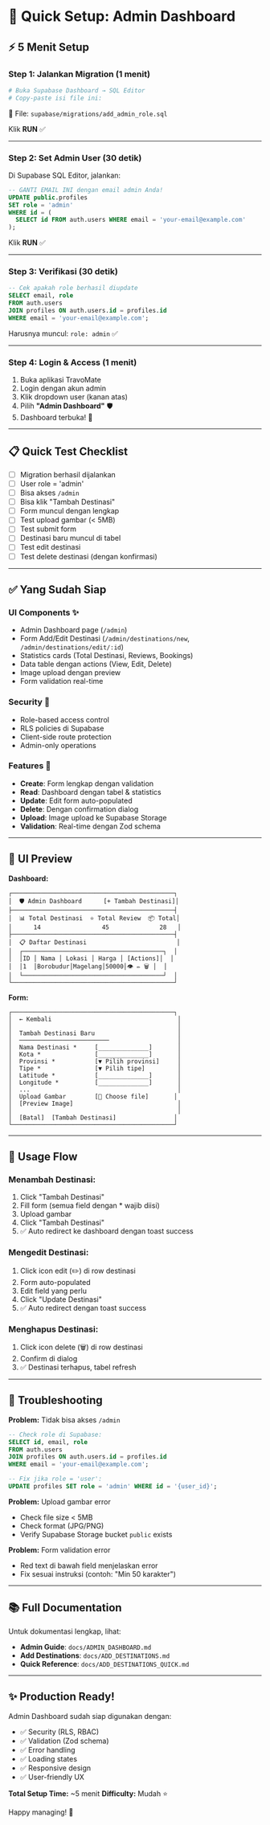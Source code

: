 # 🚀 Quick Setup: Admin Dashboard

## ⚡ 5 Menit Setup

### Step 1: Jalankan Migration (1 menit)

```bash
# Buka Supabase Dashboard → SQL Editor
# Copy-paste isi file ini:
```

📁 File: `supabase/migrations/add_admin_role.sql`

Klik **RUN** ✅

---

### Step 2: Set Admin User (30 detik)

Di Supabase SQL Editor, jalankan:

```sql
-- GANTI EMAIL INI dengan email admin Anda!
UPDATE public.profiles 
SET role = 'admin'
WHERE id = (
  SELECT id FROM auth.users WHERE email = 'your-email@example.com'
);
```

Klik **RUN** ✅

---

### Step 3: Verifikasi (30 detik)

```sql
-- Cek apakah role berhasil diupdate
SELECT email, role 
FROM auth.users 
JOIN profiles ON auth.users.id = profiles.id 
WHERE email = 'your-email@example.com';
```

Harusnya muncul: `role: admin` ✅

---

### Step 4: Login & Access (1 menit)

1. Buka aplikasi TravoMate
2. Login dengan akun admin
3. Klik dropdown user (kanan atas)
4. Pilih **"Admin Dashboard"** 🛡️
5. Dashboard terbuka! 🎉

---

## 📋 Quick Test Checklist

- [ ] Migration berhasil dijalankan
- [ ] User role = 'admin'
- [ ] Bisa akses `/admin`
- [ ] Bisa klik "Tambah Destinasi"
- [ ] Form muncul dengan lengkap
- [ ] Test upload gambar (< 5MB)
- [ ] Test submit form
- [ ] Destinasi baru muncul di tabel
- [ ] Test edit destinasi
- [ ] Test delete destinasi (dengan konfirmasi)

---

## ✅ Yang Sudah Siap

### UI Components ✨
- Admin Dashboard page (`/admin`)
- Form Add/Edit Destinasi (`/admin/destinations/new`, `/admin/destinations/edit/:id`)
- Statistics cards (Total Destinasi, Reviews, Bookings)
- Data table dengan actions (View, Edit, Delete)
- Image upload dengan preview
- Form validation real-time

### Security 🔐
- Role-based access control
- RLS policies di Supabase
- Client-side route protection
- Admin-only operations

### Features 🎯
- **Create**: Form lengkap dengan validation
- **Read**: Dashboard dengan tabel & statistics
- **Update**: Edit form auto-populated
- **Delete**: Dengan confirmation dialog
- **Upload**: Image upload ke Supabase Storage
- **Validation**: Real-time dengan Zod schema

---

## 🎨 UI Preview

**Dashboard:**
```
┌─────────────────────────────────────────────┐
│  🛡️ Admin Dashboard      [+ Tambah Destinasi]│
├─────────────────────────────────────────────┤
│  📊 Total Destinasi  ⭐ Total Review  📦 Total│
│      14                 45              28   │
├─────────────────────────────────────────────┤
│  📋 Daftar Destinasi                         │
│  ┌───────────────────────────────────────┐  │
│  │ID │ Nama │ Lokasi │ Harga │ [Actions]│  │
│  │1  │Borobudur│Magelang│50000│👁️ ✏️ 🗑️ │  │
│  └───────────────────────────────────────┘  │
└─────────────────────────────────────────────┘
```

**Form:**
```
┌─────────────────────────────────────────────┐
│  ← Kembali                                   │
│                                              │
│  Tambah Destinasi Baru                       │
│  ─────────────────────────                   │
│  Nama Destinasi *     [______________]       │
│  Kota *               [______________]       │
│  Provinsi *           [▼ Pilih provinsi]     │
│  Tipe *               [▼ Pilih tipe]         │
│  Latitude *           [______________]       │
│  Longitude *          [______________]       │
│  ...                                         │
│  Upload Gambar        [📁 Choose file]       │
│  [Preview Image]                             │
│                                              │
│  [Batal]  [Tambah Destinasi]                │
└─────────────────────────────────────────────┘
```

---

## 🎯 Usage Flow

### Menambah Destinasi:
1. Click "Tambah Destinasi"
2. Fill form (semua field dengan * wajib diisi)
3. Upload gambar
4. Click "Tambah Destinasi"
5. ✅ Auto redirect ke dashboard dengan toast success

### Mengedit Destinasi:
1. Click icon edit (✏️) di row destinasi
2. Form auto-populated
3. Edit field yang perlu
4. Click "Update Destinasi"
5. ✅ Auto redirect dengan toast success

### Menghapus Destinasi:
1. Click icon delete (🗑️) di row destinasi
2. Confirm di dialog
3. ✅ Destinasi terhapus, tabel refresh

---

## 🔧 Troubleshooting

**Problem:** Tidak bisa akses `/admin`
```sql
-- Check role di Supabase:
SELECT id, email, role 
FROM auth.users 
JOIN profiles ON auth.users.id = profiles.id 
WHERE email = 'your-email@example.com';

-- Fix jika role = 'user':
UPDATE profiles SET role = 'admin' WHERE id = '{user_id}';
```

**Problem:** Upload gambar error
- Check file size < 5MB
- Check format (JPG/PNG)
- Verify Supabase Storage bucket `public` exists

**Problem:** Form validation error
- Red text di bawah field menjelaskan error
- Fix sesuai instruksi (contoh: "Min 50 karakter")

---

## 📚 Full Documentation

Untuk dokumentasi lengkap, lihat:
- **Admin Guide**: `docs/ADMIN_DASHBOARD.md`
- **Add Destinations**: `docs/ADD_DESTINATIONS.md`
- **Quick Reference**: `docs/ADD_DESTINATIONS_QUICK.md`

---

## ✨ Production Ready!

Admin Dashboard sudah siap digunakan dengan:
- ✅ Security (RLS, RBAC)
- ✅ Validation (Zod schema)
- ✅ Error handling
- ✅ Loading states
- ✅ Responsive design
- ✅ User-friendly UX

**Total Setup Time:** ~5 menit
**Difficulty:** Mudah ⭐

Happy managing! 🚀
